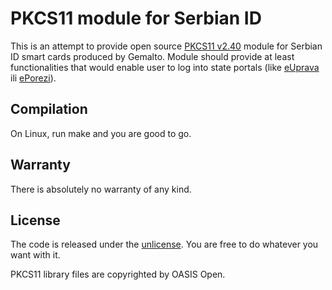 # PKCS11 module for Serbian ID

This is an attempt to provide open source [PKCS11 v2.40](https://docs.oasis-open.org/pkcs11/pkcs11-base/v2.40/pkcs11-base-v2.40.html) module for Serbian ID smart cards produced by Gemalto. Module should provide at least functionalities that would enable user to log into state portals (like [eUprava](https://euprava.gov.rs/) ili [ePorezi](https://eporezi.purs.gov.rs/user/login.html)).

## Compilation

On Linux, run make and you are good to go.

## Warranty

There is absolutely no warranty of any kind.

## License

The code is released under the [unlicense](/LICENSE). You are free to do whatever you want with it.

PKCS11 library files are copyrighted by OASIS Open.
